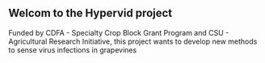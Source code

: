 ## Welcom to the Hypervid project

Funded by CDFA - Specialty Crop Block Grant Program and CSU - Agricultural Research Initiative, this project wants to develop new methods to sense virus infections in grapevines
